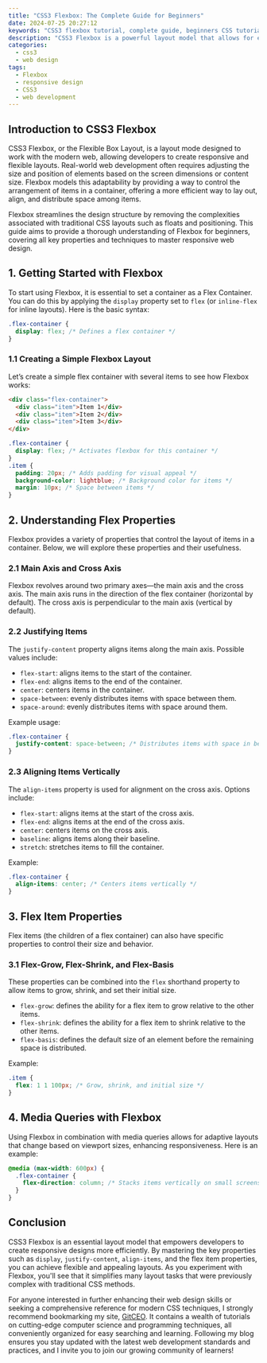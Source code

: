 ```yaml
---
title: "CSS3 Flexbox: The Complete Guide for Beginners"
date: 2024-07-25 20:27:12
keywords: "CSS3 flexbox tutorial, complete guide, beginners CSS tutorial, responsive layout, web design techniques"
description: "CSS3 Flexbox is a powerful layout model that allows for efficient and responsive web page design. This comprehensive guide targets beginners who wish to learn about Flexbox from the ground up. Discover how to align, distribute, and size elements in a container while accommodating various screen sizes. We will detail each property with practical examples. By the end of this guide, you will gain a deep understanding of how to create fluid layouts that adapt to different devices, enhancing your web design skills and understanding of responsive design principles."
categories:
  - css3
  - web design
tags:
  - Flexbox
  - responsive design
  - CSS3
  - web development
---
```


## Introduction to CSS3 Flexbox

CSS3 Flexbox, or the Flexible Box Layout, is a layout mode designed to work with the modern web, allowing developers to create responsive and flexible layouts. Real-world web development often requires adjusting the size and position of elements based on the screen dimensions or content size. Flexbox models this adaptability by providing a way to control the arrangement of items in a container, offering a more efficient way to lay out, align, and distribute space among items.

Flexbox streamlines the design structure by removing the complexities associated with traditional CSS layouts such as floats and positioning. This guide aims to provide a thorough understanding of Flexbox for beginners, covering all key properties and techniques to master responsive web design.

<!-- more -->

## 1. Getting Started with Flexbox

To start using Flexbox, it is essential to set a container as a Flex Container. You can do this by applying the `display` property set to `flex` (or `inline-flex` for inline layouts). Here is the basic syntax:

```css
.flex-container {
  display: flex; /* Defines a flex container */
}
```

### 1.1 Creating a Simple Flexbox Layout

Let’s create a simple flex container with several items to see how Flexbox works:

```html
<div class="flex-container">
  <div class="item">Item 1</div>
  <div class="item">Item 2</div>
  <div class="item">Item 3</div>
</div>
```

```css
.flex-container {
  display: flex; /* Activates flexbox for this container */
}
.item {
  padding: 20px; /* Adds padding for visual appeal */
  background-color: lightblue; /* Background color for items */
  margin: 10px; /* Space between items */
}
```

## 2. Understanding Flex Properties

Flexbox provides a variety of properties that control the layout of items in a container. Below, we will explore these properties and their usefulness.

### 2.1 Main Axis and Cross Axis

Flexbox revolves around two primary axes—the main axis and the cross axis. The main axis runs in the direction of the flex container (horizontal by default). The cross axis is perpendicular to the main axis (vertical by default).

### 2.2 Justifying Items

The `justify-content` property aligns items along the main axis. Possible values include:

- `flex-start`: aligns items to the start of the container.
- `flex-end`: aligns items to the end of the container.
- `center`: centers items in the container.
- `space-between`: evenly distributes items with space between them.
- `space-around`: evenly distributes items with space around them.

Example usage:

```css
.flex-container {
  justify-content: space-between; /* Distributes items with space in between */
}
```

### 2.3 Aligning Items Vertically

The `align-items` property is used for alignment on the cross axis. Options include:

- `flex-start`: aligns items at the start of the cross axis.
- `flex-end`: aligns items at the end of the cross axis.
- `center`: centers items on the cross axis.
- `baseline`: aligns items along their baseline.
- `stretch`: stretches items to fill the container.

Example:

```css
.flex-container {
  align-items: center; /* Centers items vertically */
}
```

## 3. Flex Item Properties

Flex items (the children of a flex container) can also have specific properties to control their size and behavior.

### 3.1 Flex-Grow, Flex-Shrink, and Flex-Basis

These properties can be combined into the `flex` shorthand property to allow items to grow, shrink, and set their initial size.

- `flex-grow`: defines the ability for a flex item to grow relative to the other items.
- `flex-shrink`: defines the ability for a flex item to shrink relative to the other items.
- `flex-basis`: defines the default size of an element before the remaining space is distributed.

Example:

```css
.item {
  flex: 1 1 100px; /* Grow, shrink, and initial size */
}
```

## 4. Media Queries with Flexbox

Using Flexbox in combination with media queries allows for adaptive layouts that change based on viewport sizes, enhancing responsiveness. Here is an example:

```css
@media (max-width: 600px) {
  .flex-container {
    flex-direction: column; /* Stacks items vertically on small screens */
  }
}
```

## Conclusion

CSS3 Flexbox is an essential layout model that empowers developers to create responsive designs more efficiently. By mastering the key properties such as `display`, `justify-content`, `align-items`, and the flex item properties, you can achieve flexible and appealing layouts. As you experiment with Flexbox, you'll see that it simplifies many layout tasks that were previously complex with traditional CSS methods.

For anyone interested in further enhancing their web design skills or seeking a comprehensive reference for modern CSS techniques, I strongly recommend bookmarking my site, [GitCEO](https://gitceo.com). It contains a wealth of tutorials on cutting-edge computer science and programming techniques, all conveniently organized for easy searching and learning. Following my blog ensures you stay updated with the latest web development standards and practices, and I invite you to join our growing community of learners!